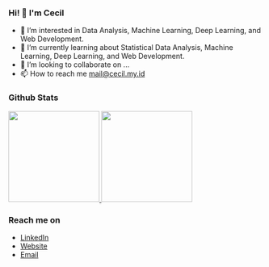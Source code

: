 ### Hi! 👋 I'm Cecil
- 👀 I’m interested in Data Analysis, Machine Learning, Deep Learning, and Web Development.
- 🌱 I’m currently learning about Statistical Data Analysis, Machine Learning, Deep Learning, and Web Development.
- 💞️ I’m looking to collaborate on ...
- 📫 How to reach me mail@cecil.my.id

### Github Stats
<p align="left">
<a href="https://github.com/ce3tnia">
  <img height="180em" src="https://github-readme-stats-eight-theta.vercel.app/api?username=ce3tnia&show_icons=true&theme=algolia&include_all_commits=true&count_private=true"/>
  <img height="180em" src="https://github-readme-stats-eight-theta.vercel.app/api/top-langs/?username=ce3tnia&layout=compact&langs_count=8&theme=algolia"/>
</a>
</p>

### Reach me on
- <a href="https://linkedin.com/in/ce3tnia/">LinkedIn</a>
- <a href="https://cecil.my.id">Website</a>
- <a href="mailto:mail@cecil.my.id">Email</a>

<!---
ce3tnia/ce3tnia is a ✨ special ✨ repository because its `README.md` (this file) appears on your GitHub profile.
You can click the Preview link to take a look at your changes.
--->
